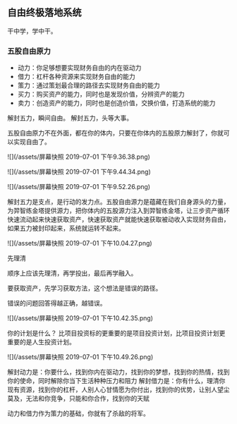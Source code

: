 
## 自由终极落地系统

干中学，学中干。

### 五股自由原力
* 动力：你足够想要实现财务自由的内在驱动力
* 借力：杠杆各种资源来实现财务自由的能力
* 策力：通过策划最合理的路径去实现财务自由的能力
* 买力：购买资产的能力，同时也是发现价值，分辨资产的能力
* 卖力：创造资产的能力，同时也是创造价值，交换价值，打造系统的能力

解封五力，瞬间自由。
解封五力，头等大事。

五股自由原力不在外面，都在你的体内，只要在你体内的五股原力解封了，你就可以实现自由了。

![](/assets/屏幕快照 2019-07-01 下午9.36.38.png)

![](/assets/屏幕快照 2019-07-01 下午9.44.34.png)


![](/assets/屏幕快照 2019-07-01 下午9.52.26.png)

解封五力是支点，是行动的发力点。五股自由源力是蕴藏在我们自身源头的力量，为羿智练金塔提供源力，把你体内的五股源力注入到羿智练金塔，让三步资产循环快速流动起来快速获取资产，快速获取资产就能快速获取被动收入实现财务自由，如果五力被封印起来，系统就运转不起来。


![](/assets/屏幕快照 2019-07-01 下午10.04.27.png)


先理清

顺序上应该先理清，再学投出，最后再学融入。

要获取资产，先学习获取方法，这个想法是错误的路径。

错误的问题回答得越正确，越错误。


![](/assets/屏幕快照 2019-07-01 下午10.42.35.png)

你的计划是什么？
比项目投资标的更重要的是项目投资计划，比项目投资计划更重要的是人生投资计划。

![](/assets/屏幕快照 2019-07-01 下午10.49.26.png)

解封动力是：你要什么，找到你内在驱动力，找到你的梦想，找到你的热情，找到你的使命，同时解除你当下生活种种压力和阻力
解封借力是：你有什么，理清你现有资源，找到你的杠杆，人别人心甘情愿为你付出，找到你的优势，让别人望尘莫及，无法和你竞争，只能和你合作，找到你的天赋

动力和借力作为策力的基础，你就有了杀敌的将军。








